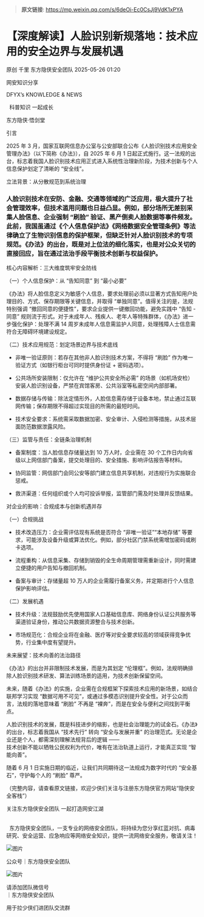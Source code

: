 > **原文链接**: https://mp.weixin.qq.com/s/6deOi-Ec0CsJj9VdK1xPYA

#  【深度解读】人脸识别新规落地：技术应用的安全边界与发展机遇  
原创 千里  东方隐侠安全团队   2025-05-26 01:20  
  
网安知识分享  
  
DFYX’s KNOWLEDGE & NEWS  
  
  科普知识 一起成长    
  
东方隐侠·悟剑堂  
  
引言  
  
  
2025 年 3 月，国家互联网信息办公室与公安部联合公布《人脸识别技术应用安全管理办法》（以下简称《办法》），自 2025 年 6 月 1 日起正式施行。这一法规的出台，标志着我国人脸识别技术应用正式进入系统性治理新阶段，为技术创新与个人信息保护划定了清晰的 “安全线”。  
  
立法背景：从分散规范到系统治理  
  
  
### 人脸识别技术在安防、金融、交通等领域的广泛应用，极大提升了社会管理效率，但技术滥用问题也日益凸显。例如，部分场所无差别采集人脸信息、企业强制 “刷脸” 验证、黑产倒卖人脸数据等事件频发。此前，我国虽通过《个人信息保护法》《网络数据安全管理条例》等法律确立了生物识别信息的保护框架，但缺乏针对人脸识别技术的专项规范。《办法》的出台，既是对上位法的细化落实，也是对公众关切的直接回应，旨在通过法治手段平衡技术创新与权益保护。  
  
  
核心内容解析：三大维度筑牢安全防线  
  
  
（一）个人信息保护：从 “告知同意” 到 “最小必要”  
  
《办法》将人脸信息定义为敏感个人信息，要求处理前必须以显著方式告知用户处理目的、方式、保存期限等关键信息，并取得 “单独同意”。值得关注的是，法规特别强调 “撤回同意的便捷性”，要求企业提供一键撤回功能，避免实践中 “告知 - 同意” 规则流于形式。对于未成年人、残疾人、老年人等特殊群体，《办法》进一步强化保护：处理不满 14 周岁未成年人信息需监护人同意，处理残障人士信息需符合无障碍环境建设规定。  
  
  
（二）技术应用规范：划定场景边界与技术底线  
- 非唯一验证原则：若存在其他非人脸识别技术方案，不得将 “刷脸” 作为唯一验证方式（如银行柜台可同时提供身份证 + 密码选项）。  
  
- 公共场所安装限制：仅允许在 “维护公共安全所必需” 的场景（如机场安检）安装人脸识别设备，严禁在宾馆客房、公共浴室等私密空间内部部署。  
  
- 数据存储与传输：除法定情形外，人脸信息需存储于设备本地，禁止通过互联网传输；保存期限不得超过实现目的所需的最短时间。  
  
- 技术安全要求：系统需采取数据加密、安全审计、入侵检测等措施，从技术层面防范数据泄露风险。  
  
（三）监管与责任：全链条治理机制  
- 备案制度：当人脸信息存储量达到 10 万人时，企业需在 30 个工作日内向省级以上网信部门备案，提交处理目的、安全措施、影响评估报告等材料。  
  
- 协同监管：网信部门会同公安等部门建立信息共享机制，对违规行为实施联合惩戒。  
  
- 救济渠道：任何组织或个人均可投诉举报，监管部门需及时处理并反馈结果。  
  
  
  
对企业的影响：合规成本与创新机遇并存  
  
  
（一）合规挑战  
- 技术改造压力：企业需评估现有系统是否符合 “非唯一验证”“本地存储” 等要求，可能涉及设备升级或算法优化。例如，部分社区门禁系统需增加密码或刷卡选项。  
  
- 流程重构：从信息采集、存储到销毁的全生命周期管理需重新设计，同时需建立便捷的用户告知与撤回机制。  
  
- 备案与审计：存储量超 10 万人的企业需履行备案义务，并定期进行个人信息保护影响评估。  
  
（二）发展机遇  
- 技术升级：法规鼓励优先使用国家人口基础信息库、网络身份认证公共服务等渠道验证身份，推动公共数据资源整合与技术创新。  
  
- 市场规范化：合规企业将在金融、医疗等对安全要求较高的领域获得竞争优势，行业集中度有望提升。  
  
  
  
未来展望：技术向善的法治路径  
  
  
《办法》的出台并非限制技术发展，而是为其划定 “伦理框”。例如，法规明确排除人脸识别技术研发、算法训练场景的适用，为技术创新保留空间。  
  
未来，随着《办法》的实施，企业需在合规框架下探索技术应用的新场景，如结合联邦学习实现 “数据可用不可见”，或通过多模态识别提升安全性。对于公众而言，法规的落地意味着 “刷脸” 不再是 “裸奔”，而是在安全与便利之间找到平衡点。  
  
人脸识别技术的发展，既是科技进步的缩影，也是社会治理能力的试金石。《办法》的出台，标志着我国从 “技术先行” 转向 “安全与发展并重” 的治理范式。无论是企业还是个人，都需深刻理解法规背后的逻辑 ——   
技术创新不能以牺牲公民权利为代价，唯有在法治轨道上运行，才能真正实现 “智能向善”。  
  
  
随着 6 月 1 日实施日期的临近，让我们共同期待这一法规成为数字时代的 “安全基石”，守护每个人的 “刷脸” 尊严。  
  
  
（完整内容，请查看原文链接，欢迎少侠们关注与注册东方隐侠官方网站“隐侠安全客栈”）  
  
关注东方隐侠安全团队 一起打造网安江湖  
  
        
  东方隐侠安全团队，一支专业的网络安全团队，将持续为您分享红蓝对抗、病毒研究、安全运营、应急响应等网络安全知识，提供一流网络安全服务，敬请关注！  
  
  
![图片](https://mmbiz.qpic.cn/mmbiz_png/icqGYtiaRQqH7zgibKsqKmX3H4AatvwPeXFsrHGpp0RsxLJpzgd0cyiaPH2HDnfv4GMdxf0lkGjAibiaBtFcLmnm2ZkA/640?wx_fmt=png "")  
  
  
  
  
公众号｜东方隐侠安全团队  
  
  
  
  
![图片](https://mmbiz.qpic.cn/mmbiz_png/icqGYtiaRQqH4laNHWaR5yOd2VbInJbO4h3daHtdT7pcSk7zONRMDyl2cht3U4dbbyiaLmMA5DpBBlTgspa3agKyw/640?wx_fmt=png "")  
  
  
  
  
请添加团队微信号  
｜东方隐侠安全团队  
  
用于拉少侠们进团队交流群  
  
